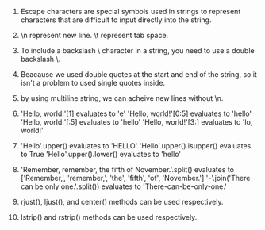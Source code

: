 1. Escape characters are special symbols used in strings to represent characters that are difficult to input directly into the string.

2. \n represent new line. \t represent tab space.

3. To include a backslash \ character in a string, you need to use a double backslash \\.

4. Beacause we used double quotes at the start and end of the string, so it isn't a problem to used single quotes inside.

5. by using multiline string, we can acheive new lines without \n.

6.  'Hello, world!'[1] evaluates to 'e'
    'Hello, world!'[0:5] evaluates to 'hello'
    'Hello, world!'[:5] evaluates to 'hello'
    'Hello, world!'[3:] evaluates to 'lo, world!'

7.  'Hello'.upper() evaluates to 'HELLO'
    'Hello'.upper().isupper() evaluates to True
    'Hello'.upper().lower() evaluates to 'hello'

8. 'Remember, remember, the fifth of November.'.split() evaluates to ['Remember,', 'remember,', 'the', 'fifth', 'of', 'November.']
    '-'.join('There can be only one.'.split()) evaluates to 'There-can-be-only-one.'

9. rjust(), ljust(), and center() methods can be used respectively.

10. lstrip() and rstrip() methods can be used respectively.